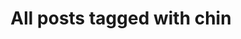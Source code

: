 ---
layout: tag
title: "All posts tagged with chin"
permalink: /weblog/tags/chin/
taxonomy: chin
---